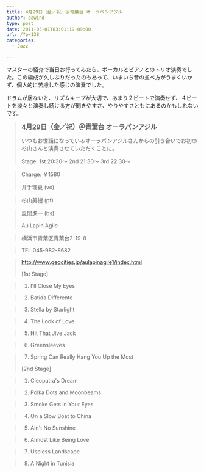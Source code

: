```yaml
---
title: 4月29日（金／祝）＠青葉台 オーラパンアジル
author: eawind
type: post
date: 2011-05-01T03:01:19+09:00
url: /?p=138
categories:
  - Jazz

---
```

マスターの紹介で当日お行ってみたら、ボーカルとピアノとのトリオ演奏でした。この編成が久しぶりだったのもあって、いまいち音の並べ方がうまくいかず、個人的に苦慮した感じの演奏でした。

ドラムが居ないと、リズムキープが大切で、あまり２ビートで演奏せず、４ビートを淡々と演奏し続ける方が聞きやすさ、やりやすさともにあるのかもしれないです。

> **<big>4月29日（金／祝）＠青葉台 オーラパンアジル</big>**
> 
> いつもお世話になっているオーラパンアジルさんからの引き合いでお初の杉山さんと演奏させていただくことに。
> 
> Stage: 1st 20:30〜 2nd 21:30〜 3rd 22:30〜
  
> Charge: ￥1580
> 
> 井手理夏 (vo)
  
> 杉山美樹 (pf)
  
> 風間進一 (bs)
> 
> Au Lapin Agile
  
> 横浜市青葉区青葉台2-19-8
  
> TEL:045-982-8682
  
> http://www.geocities.jp/aulapinagile1/index.html
> 
> [1st Stage]
  
> 1. I'll Close My Eyes
  
> 2. Batida Differente
  
> 3. Stella by Starlight
  
> 4. The Look of Love
  
> 5. Hit That Jive Jack
  
> 6. Greensleeves
  
> 7. Spring Can Really Hang You Up the Most
> 
> [2nd Stage]
  
> 1. Cleopatra's Dream
  
> 2. Polka Dots and Moonbeams
  
> 3. Smoke Gets in Your Eyes
  
> 4. On a Slow Boat to China
  
> 5. Ain't No Sunshine
  
> 6. Almost Like Being Love
  
> 7. Useless Landscape
  
> 8. A Night in Tunisia
